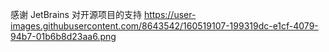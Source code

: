 感谢 JetBrains 对开源项目的支持
 https://user-images.githubusercontent.com/8643542/160519107-199319dc-e1cf-4079-94b7-01b6b8d23aa6.png

